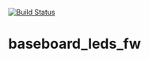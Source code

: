 [![Build Status](https://app.travis-ci.com/DAbramau/baseboard_leds_fw.svg?branch=main)](https://app.travis-ci.com/DAbramau/baseboard_leds_fw)
# baseboard_leds_fw
